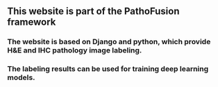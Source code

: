 ## This website is part of the PathoFusion framework

### The website is based on Django and python, which provide H&E and IHC pathology image labeling. 
### The labeling results can be used for training deep learning models.
